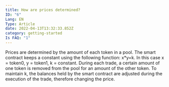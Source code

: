 ```yaml
---
title: How are prices determined?
ID: "6"
Lang: EN
Type: Article
date: 2022-04-13T13:32:33.852Z
category: getting-started
Is FAQ: "1"
---
```

Prices are determined by the amount of each token in a pool. The smart contract keeps a constant using the following function: x*y=k. In this case x = token0, y = token1, k = constant. During each trade, a certain amount of one token is removed from the pool for an amount of the other token. To maintain k, the balances held by the smart contract are adjusted during the execution of the trade, therefore changing the price.